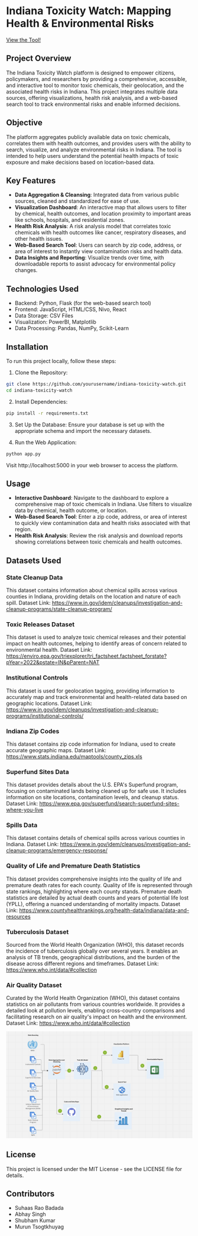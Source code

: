 # Indiana Toxicity Watch: Mapping Health & Environmental Risks

[View the Tool!](https://jimmy-johns.onrender.com/)

## Project Overview

The Indiana Toxicity Watch platform is designed to empower citizens, policymakers, and researchers by providing a comprehensive, accessible, and interactive tool to monitor toxic chemicals, their geolocation, and the associated health risks in Indiana. This project integrates multiple data sources, offering visualizations, health risk analysis, and a web-based search tool to track environmental risks and enable informed decisions.

## Objective

The platform aggregates publicly available data on toxic chemicals, correlates them with health outcomes, and provides users with the ability to search, visualize, and analyze environmental risks in Indiana. The tool is intended to help users understand the potential health impacts of toxic exposure and make decisions based on location-based data.

## Key Features

- **Data Aggregation & Cleansing**: Integrated data from various public sources, cleaned and standardized for ease of use.
- **Visualization Dashboard**: An interactive map that allows users to filter by chemical, health outcomes, and location proximity to important areas like schools, hospitals, and residential zones.
- **Health Risk Analysis**: A risk analysis model that correlates toxic chemicals with health outcomes like cancer, respiratory diseases, and other health issues.
- **Web-Based Search Tool**: Users can search by zip code, address, or area of interest to instantly view contamination risks and health data.
- **Data Insights and Reporting**: Visualize trends over time, with downloadable reports to assist advocacy for environmental policy changes.

## Technologies Used

- Backend: Python, Flask (for the web-based search tool)
- Frontend: JavaScript, HTML/CSS, Nivo, React
- Data Storage: CSV Files
- Visualization: PowerBI, Matplotlib
- Data Processing: Pandas, NumPy, Scikit-Learn

## Installation

To run this project locally, follow these steps:

1. Clone the Repository:
```bash
git clone https://github.com/yourusername/indiana-toxicity-watch.git
cd indiana-toxicity-watch
```

2. Install Dependencies:
```bash
pip install -r requirements.txt
```

3. Set Up the Database:
   Ensure your database is set up with the appropriate schema and import the necessary datasets.

4. Run the Web Application:
```bash
python app.py
```
   Visit http://localhost:5000 in your web browser to access the platform.

## Usage

- **Interactive Dashboard**: Navigate to the dashboard to explore a comprehensive map of toxic chemicals in Indiana. Use filters to visualize data by chemical, health outcome, or location.
- **Web-Based Search Tool**: Enter a zip code, address, or area of interest to quickly view contamination data and health risks associated with that region.
- **Health Risk Analysis**: Review the risk analysis and download reports showing correlations between toxic chemicals and health outcomes.

## Datasets Used
### State Cleanup Data
This dataset contains information about chemical spills across various counties in Indiana, providing details on the location and nature of each spill.
Dataset Link: https://www.in.gov/idem/cleanups/investigation-and-cleanup-programs/state-cleanup-program/

### Toxic Releases Dataset
This dataset is used to analyze toxic chemical releases and their potential impact on health outcomes, helping to identify areas of concern related to environmental health.
Dataset Link: https://enviro.epa.gov/triexplorer/tri_factsheet.factsheet_forstate?pYear=2022&pstate=IN&pParent=NAT

### Institutional Controls
This dataset is used for geolocation tagging, providing information to accurately map and track environmental and health-related data based on geographic locations.
Dataset Link: https://www.in.gov/idem/cleanups/investigation-and-cleanup-programs/institutional-controls/

### Indiana Zip Codes
This dataset contains zip code information for Indiana, used to create accurate geographic maps.
Dataset Link: https://www.stats.indiana.edu/maptools/county_zips.xls

### Superfund Sites Data
This dataset provides details about the U.S. EPA's Superfund program, focusing on contaminated lands being cleaned up for safe use. It includes information on site locations, contamination levels, and cleanup status.
Dataset Link: https://www.epa.gov/superfund/search-superfund-sites-where-you-live

### Spills Data
This dataset contains details of chemical spills across various counties in Indiana.
Dataset Link: https://www.in.gov/idem/cleanups/investigation-and-cleanup-programs/emergency-response/

### Quality of Life and Premature Death Statistics
This dataset provides comprehensive insights into the quality of life and premature death rates for each county. Quality of life is represented through state rankings, highlighting where each county stands. Premature death statistics are detailed by actual death counts and years of potential life lost (YPLL), offering a nuanced understanding of mortality impacts.
Dataset Link: https://www.countyhealthrankings.org/health-data/indiana/data-and-resources

### Tuberculosis Dataset
Sourced from the World Health Organization (WHO), this dataset records the incidence of tuberculosis globally over several years. It enables an analysis of TB trends, geographical distributions, and the burden of the disease across different regions and timeframes.
Dataset Link: https://www.who.int/data/#collection

### Air Quality Dataset
Curated by the World Health Organization (WHO), this dataset contains statistics on air pollutants from various countries worldwide. It provides a detailed look at pollution levels, enabling cross-country comparisons and facilitating research on air quality's impact on health and the environment.
Dataset Link: https://www.who.int/data/#collection

![Solution Architecture](soln_architecture.jpeg)

## License

This project is licensed under the MIT License - see the LICENSE file for details.

## Contributors

- Suhaas Rao Badada
- Abhay Singh
- Shubham Kumar
- Murun Tsogtkhuyag